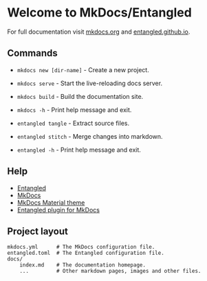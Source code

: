 # Welcome to MkDocs/Entangled

For full documentation visit [mkdocs.org](https://www.mkdocs.org) and [entangled.github.io](https://entangled.github.io).

## Commands

* `mkdocs new [dir-name]` - Create a new project.
* `mkdocs serve` - Start the live-reloading docs server.
* `mkdocs build` - Build the documentation site.
* `mkdocs -h` - Print help message and exit.

* `entangled tangle` - Extract source files.
* `entangled stitch` - Merge changes into markdown.
* `entangled -h` - Print help message and exit.

## Help

* [Entangled](https://entangled.github.io)
* [MkDocs](https://www.mkdocs.org)
* [MkDocs Material theme](https://squidfunk.github.io/mkdocs-material/)
* [Entangled plugin for MkDocs](https://entangled.github.io/mkdocs-plugin/)

## Project layout

    mkdocs.yml      # The MkDocs configuration file.
    entangled.toml  # The Entangled configuration file.
    docs/
        index.md    # The documentation homepage.
        ...         # Other markdown pages, images and other files.
